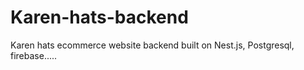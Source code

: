 # Karen-hats-backend
Karen hats ecommerce website backend built on Nest.js, Postgresql, firebase.....
